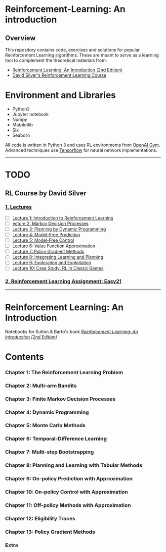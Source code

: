 # Reinforcement-Learning: An introduction

## Overview


This repository contains code, exercises and solutions for popular Reinforcement Learning algorithms. These are meant to serve as a learning tool to complement the theoretical materials from:

- [Reinforcement Learning: An Introduction (2nd Edition)](https://webdocs.cs.ualberta.ca/~sutton/book/bookdraft2016sep.pdf)
- [David Silver's Reinforcement Learning Course](http://www0.cs.ucl.ac.uk/staff/d.silver/web/Teaching.html)


# Environment and Libraries
* Python3
* Jupyter notebook
* Numpy
* Matplotlib
* Six
* Seaborn


All code is written in Python 3 and uses RL environments from [OpenAI Gym](https://gym.openai.com/). Advanced techniques use [Tensorflow](https://www.tensorflow.org/) for neural network implementations.

_________________________________________________________________________________________________

# TODO
## RL Course by David Silver
### [1. Lectures](http://www0.cs.ucl.ac.uk/staff/d.silver/web/Teaching.html)

- [ ] [Lecture 1: Introduction to Reinforcement Learning](https://www.youtube.com/watch?v=2pWv7GOvuf0)
- [ ] [ecture 2: Markov Decision Processes](https://www.youtube.com/watch?v=lfHX2hHRMVQ)
- [ ] [Lecture 3: Planning by Dynamic Programming](https://www.youtube.com/watch?v=Nd1-UUMVfz4)
- [ ] [Lecture 4: Model-Free Prediction](https://www.youtube.com/watch?v=PnHCvfgC_ZA)
- [ ] [Lecture 5: Model-Free Control](https://www.youtube.com/watch?v=0g4j2k_Ggc4)
- [ ] [Lecture 6: Value Function Approximation](https://www.youtube.com/watch?v=UoPei5o4fps)
- [ ] [Lecture 7: Policy Gradient Methods](https://www.youtube.com/watch?v=KHZVXao4qXs)
- [ ] [Lecture 8: Integrating Learning and Planning](https://www.youtube.com/watch?v=ItMutbeOHtc)
- [ ] [Lecture 9: Exploration and Exploitation](https://www.youtube.com/watch?v=sGuiWX07sKw)
- [ ] [Lecture 10: Case Study: RL in Classic Games](https://www.youtube.com/watch?v=kZ_AUmFcZtk)

### [2. Reinforcement Learning Assignment: Easy21](http://www0.cs.ucl.ac.uk/staff/d.silver/web/Teaching_files/Easy21-Johannes.pdf)


____________________________________________________________________________________________________________________________________

# Reinforcement Learning: An Introduction

Notebooks for Sutton & Barto's book [*Reinforcement Learning: An Introduction (2nd Edition)*](https://webdocs.cs.ualberta.ca/~sutton/book/bookdraft2016sep.pdf)

# Contents


### Chapter 1: The Reinforcement Learning Problem 


### Chapter 2: Multi-arm Bandits


### Chapter 3: Finite Markov Decision Processes


### Chapter 4: Dynamic Programming


### Chapter 5: Monte Carlo Methods


### Chapter 6: Temporal-Difference Learning


### Chapter 7: Multi-step Bootstrapping

### Chapter 8: Planning and Learning with Tabular Methods


### Chapter 9: On-policy Prediction with Approximation


### Chapter 10: On-policy Control with Approximation


### Chapter 11: Off-policy Methods with Approximation


### Chapter 12: Eligibility Traces

### Chapter 13: Policy Gradient Methods


### Extra



